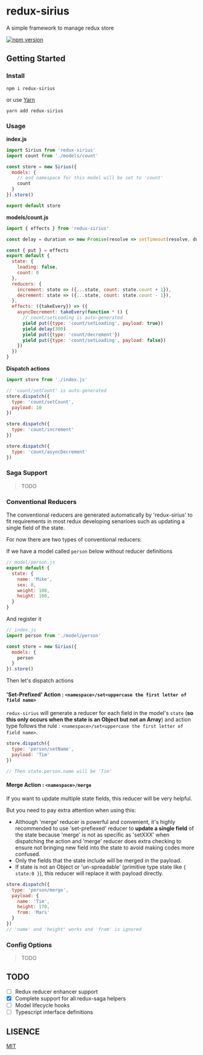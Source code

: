 # redux-sirius

A simple framework to manage redux store

[![npm version](https://badge.fury.io/js/redux-sirius.svg)](https://badge.fury.io/js/redux-sirius)

## Getting Started

### Install
```shell
npm i redux-sirius
```

or use [Yarn](https://yarnpkg.com/)

```shell
yarn add redux-sirius
```

### Usage

**index.js**

```js
import Sirius from 'redux-sirius'
import count from './models/count'

const store = new Sirius({
  models: {
    // and namespace for this model will be set to 'count'
    count
  }
}).store()

export default store
```

**models/count.js**

```js
import { effects } from 'redux-sirius'

const delay = duration => new Promise(resolve => setTimeout(resolve, duration))

const { put } = effects
export default {
  state: {
    loading: false,
    count: 0
  },
  reducers: {
    increment: state => ({...state, count: state.count + 1}),
    decrement: state => ({...state, count: state.count - 1}),
  },
  effects: ({takeEvery}) => ({
    asyncDecrement: takeEvery(function * () {
      // count/setLoading is auto-generated
      yield put({type: 'count/setLoading', payload: true})
      yield delay(300)
      yield put({type: 'count/decrement'})
      yield put({type: 'count/setLoading', payload: false})
    })
  })
}
```
**Dispatch actions**

```js
import store from './index.js'

// 'count/setCount' is auto-generated
store.dispatch({
  type: 'count/setCount',
  payload: 10
})

store.dispatch({
  type: 'count/increment'
})

store.dispatch({
  type: 'count/asyncDecrement'
})

```
### Saga Support

> TODO

### Conventional Reducers

The conventional reducers are generated automatically by 'redux-sirius' to fit requirements in most redux developing senarioes such as updating a single field of the state.

For now there are two types of conventional reducers:

If we have a model called `person` below without reducer definitions

```js
// model/person.js
export default {
  state: {
    name: 'Mike',
    sex: 0,
    weight: 100,
    height: 180,
  }
}
```

And register it

```js
// index.js
import person from './model/person'

const store = new Sirius({
  models: {
    person
  }
}).store()
```

Then let's dispatch actions

#### 'Set-Prefixed' Action : `<namespace>/set<uppercase the first letter of field name>`

`redux-sirius` will generate a reducer for each field in the model's `state` (**so this only occurs when the state is an Object but not an Array**) and action type follows the rule : `<namespace>/set<uppercase the first letter of field name>`.

```js
store.dispatch({
  type: 'person/setName',
  payload: 'Tim'
})

// Then state.person.name will be 'Tim'
```

#### Merge Action : `<namespace>/merge`

If you want to update multiple state fields, this reducer will be very helpful.

But you need to pay extra attention when using this:
- Although 'merge' reducer is powerful and convenient, it's highly recommended to use 'set-prefiexed' reducer to **update a single field** of the state because 'merge' is not as specific as 'setXXX' when dispatching the action and 'merge' reducer does extra checking to ensure not bringing new field into the state to avoid making codes more confused.
- Only the fields that the state include will be merged in the payload.
- If state is not an Object or 'un-spreadable' (primitive type state like `{ state:0 }`), this reducer will replace it with payload directly.

```js
store.dispatch({
  type: 'person/merge',
  payload: {
    name: 'Tim',
    height: 170,
    from: 'Mars'
  }
})
// 'name' and 'height' works and 'from' is ignored
```

### Config Options

> TODO

## TODO

- [ ] Redux reducer enhancer support
- [x] Complete support for all redux-saga helpers
- [ ] Model lifecycle hooks
- [ ] Typescript interface definitions

## LISENCE
[MIT](https://tldrlegal.com/license/mit-license)
